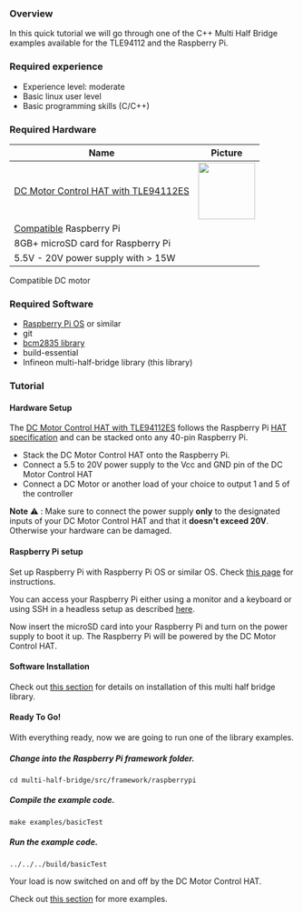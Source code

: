 ### Overview

In this quick tutorial we will go through one of the C++ Multi Half Bridge examples available for the TLE94112 and the Raspberry Pi.

### Required experience

* Experience level: moderate
* Basic linux user level
* Basic programming skills (C/C++)

### Required Hardware

Name         | Picture |
---          |---      |
[DC Motor Control HAT with TLE94112ES](https://www.infineon.com/cms/en/product/evaluation-boards/tle94112es_rpi_hat) | <img src="https://github.com/Infineon/Assets/raw/master/Pictures/tle94112_hat_Raspberry_Pi.png" width=100>
[Compatible]() Raspberry Pi |
8GB+ microSD card for Raspberry Pi |
5.5V - 20V power supply with > 15W |
Compatible DC motor


### Required Software

* [Raspberry Pi OS](https://www.raspberrypi.org/downloads/raspberry-pi-os/) or similar
* git
* [bcm2835 library](https://www.airspayce.com/mikem/bcm2835/)
* build-essential
* Infineon multi-half-bridge library (this library)

### Tutorial

#### Hardware Setup

The [DC Motor Control HAT with TLE94112ES](https://www.infineon.com/cms/en/product/evaluation-boards/tle94112es_rpi_hat) follows the Raspberry Pi [HAT specification](https://github.com/raspberrypi/hats) and can be stacked onto any 40-pin Raspberry Pi.

* Stack the DC Motor Control HAT onto the Raspberry Pi.
* Connect a 5.5 to 20V power supply to the Vcc and GND pin of the DC Motor Control HAT
* Connect a DC Motor or another load of your choice to output 1 and 5 of the controller

**Note** :warning: : Make sure to connect the power supply **only** to the designated inputs of your DC Motor Control HAT and that it **doesn't exceed 20V**. Otherwise your hardware can be damaged.

#### Raspberry Pi setup

Set up Raspberry Pi with Raspberry Pi OS or similar OS.
Check [this page](https://www.raspberrypi.org/downloads/) for instructions.

You can access your Raspberry Pi either using a monitor and a keyboard or using SSH in a headless setup as described [here](https://www.raspberrypi.org/documentation/configuration/wireless/headless.md).

Now insert the microSD card into your Raspberry Pi and turn on the power supply to boot it up. The Raspberry Pi will be powered by the DC Motor Control HAT.

#### Software Installation

Check out [this section](RPi-Library-Installation) for details on installation of this multi half bridge library.

#### Ready To Go!

With everything ready, now we are going to run one of the library examples.

##### Change into the Raspberry Pi framework folder.
```
cd multi-half-bridge/src/framework/raspberrypi
```

##### Compile the example code.
```
make examples/basicTest
```

##### Run the example code.
```
../../../build/basicTest
```

Your load is now switched on and off by the DC Motor Control HAT.

Check out [this section](RPi-Examples) for more examples.